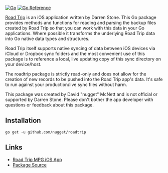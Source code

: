 [![Go](https://github.com/nugget/roadtrip/actions/workflows/go.yml/badge.svg)](https://github.com/nugget/roadtrip/actions/workflows/go.yml) [![Go Reference](https://pkg.go.dev/badge/github.com/nugget/roadtrip.svg)](https://pkg.go.dev/github.com/nugget/roadtrip)

[Road Trip](https://darrensoft.ca/roadtrip/) is an iOS application written by
Darren Stone. This Go package provides methods and functions for reading and
parsing the backup files created by Road Trip so that you can work with this
data in your Go applications. Where possible it transforms the underlying 
Road Trip data into Go native data types and structures.

Road Trip itself supports native syncing of data between iOS devices via iCloud 
or Dropbox sync folders and the most convenient use of this package is to reference
a local, live updating copy of this sync directory on your device/host.

The roadtrip package is strictly read-only and does not allow for the creation of
new records to be pushed into the Road Trip app's data. It's safe to run against your
production/live sync files without harm.

This package was created by David "nugget" McNett and is not official or supported by
Darren Stone. Please don't bother the app developer with questions or feedback about this
package.

## Installation

`go get -u github.com/nugget/roadtrip`


## Links

- [Road Trip MPG iOS App](https://darrensoft.ca/roadtrip/)
- [Package Source](https://github.com/nugget/roadtrip)
